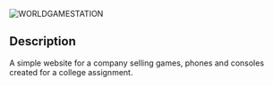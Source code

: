 ![WORLDGAMESTATION](https://user-images.githubusercontent.com/93092081/226182468-1f3a4ac2-9dfd-4cdd-9493-6f8b4f8139e2.png)

## Description
A simple website for a company selling games, phones and consoles created for a college assignment.
